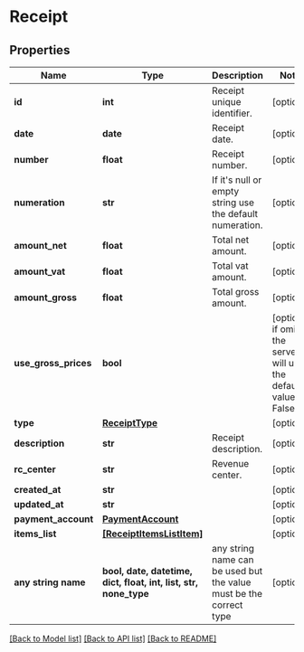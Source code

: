 # Receipt



## Properties
Name | Type | Description | Notes
------------ | ------------- | ------------- | -------------
**id** | **int** | Receipt unique identifier. | [optional] 
**date** | **date** | Receipt date. | [optional] 
**number** | **float** | Receipt number. | [optional] 
**numeration** | **str** | If it&#39;s null or empty string use the default numeration. | [optional] 
**amount_net** | **float** | Total net amount. | [optional] 
**amount_vat** | **float** | Total vat amount. | [optional] 
**amount_gross** | **float** | Total gross amount. | [optional] 
**use_gross_prices** | **bool** |  | [optional]  if omitted the server will use the default value of False
**type** | [**ReceiptType**](ReceiptType.md) |  | [optional] 
**description** | **str** | Receipt description. | [optional] 
**rc_center** | **str** | Revenue center. | [optional] 
**created_at** | **str** |  | [optional] 
**updated_at** | **str** |  | [optional] 
**payment_account** | [**PaymentAccount**](PaymentAccount.md) |  | [optional] 
**items_list** | [**[ReceiptItemsListItem]**](ReceiptItemsListItem.md) |  | [optional] 
**any string name** | **bool, date, datetime, dict, float, int, list, str, none_type** | any string name can be used but the value must be the correct type | [optional]

[[Back to Model list]](../README.md#documentation-for-models) [[Back to API list]](../README.md#documentation-for-api-endpoints) [[Back to README]](../README.md)


